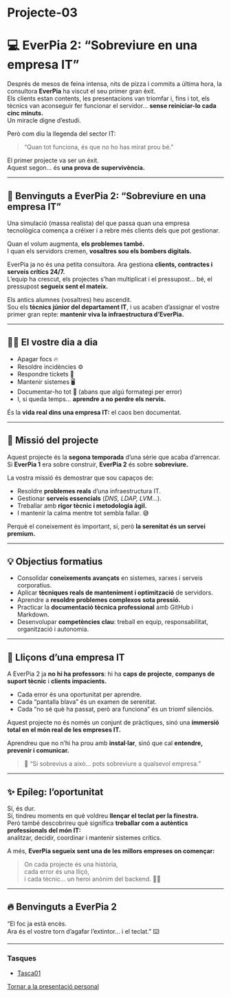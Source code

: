 # Projecte-03
# 💻 EverPia 2: “Sobreviure en una empresa IT”

Després de mesos de feina intensa, nits de pizza i commits a última hora, la consultora **EverPia** ha viscut el seu primer gran èxit.  
Els clients estan contents, les presentacions van triomfar i, fins i tot, els tècnics van aconseguir fer funcionar el servidor… **sense reiniciar-lo cada cinc minuts.**  
Un miracle digne d’estudi.

Però com diu la llegenda del sector IT:

> “Quan tot funciona, és que no ho has mirat prou bé.”

El primer projecte va ser un èxit.  
Aquest segon… és **una prova de supervivència.**

---

## 🏢 Benvinguts a EverPia 2: “Sobreviure en una empresa IT”

Una simulació (massa realista) del que passa quan una empresa tecnològica comença a créixer i a rebre més clients dels que pot gestionar.

Quan el volum augmenta, **els problemes també.**  
I quan els servidors cremen, **vosaltres sou els bombers digitals.**

EverPia ja no és una petita consultora. Ara gestiona **clients, contractes i serveis crítics 24/7.**  
L’equip ha crescut, els projectes s’han multiplicat i el pressupost… bé, el pressupost **segueix sent el mateix.**

Els antics alumnes (vosaltres) heu ascendit.  
Sou els **tècnics júnior del departament IT**, i us acaben d’assignar el vostre primer gran repte: **mantenir viva la infraestructura d’EverPia.**

---

## 🧑‍💻 El vostre dia a dia

- Apagar focs 🔥  
- Resoldre incidències ⚙️  
- Respondre tickets 📩  
- Mantenir sistemes 🖥️  
- Documentar-ho tot 📝 (abans que algú formategi per error)  
- I, si queda temps... **aprendre a no perdre els nervis.**

És la **vida real dins una empresa IT:** el caos ben documentat.

---

## 🎯 Missió del projecte

Aquest projecte és la **segona temporada** d’una sèrie que acaba d’arrencar.  
Si **EverPia 1** era sobre construir, **EverPia 2** és sobre **sobreviure.**

La vostra missió és demostrar que sou capaços de:

- Resoldre **problemes reals** d’una infraestructura IT.  
- Gestionar **serveis essencials** (*DNS, LDAP, LVM*...).  
- Treballar amb **rigor tècnic i metodologia àgil.**  
- I mantenir la calma mentre tot sembla fallar. 😅  

Perquè el coneixement és important, sí, però **la serenitat és un servei premium.**

---

## 💡 Objectius formatius

- Consolidar **coneixements avançats** en sistemes, xarxes i serveis corporatius.  
- Aplicar **tècniques reals de manteniment i optimització** de servidors.  
- Aprendre a **resoldre problemes complexos sota pressió.**  
- Practicar la **documentació tècnica professional** amb GitHub i Markdown.  
- Desenvolupar **competències clau**: treball en equip, responsabilitat, organització i autonomia.

---

## 🧠 Lliçons d’una empresa IT

A EverPia 2 ja **no hi ha professors**: hi ha **caps de projecte**, **companys de suport tècnic** i **clients impacients.**

- Cada error és una oportunitat per aprendre.  
- Cada “pantalla blava” és un examen de serenitat.  
- Cada “no sé què ha passat, però ara funciona” és un triomf silenciós.  

Aquest projecte no és només un conjunt de pràctiques, sinó una **immersió total en el món real de les empreses IT.**

Aprendreu que no n’hi ha prou amb **instal·lar**, sinó que cal **entendre, prevenir i comunicar.**

> 💬 “Si sobrevius a això... pots sobreviure a qualsevol empresa.”

---

## ✨ Epíleg: l’oportunitat

Sí, és dur.  
Sí, tindreu moments en què voldreu **llençar el teclat per la finestra.**  
Però també descobrireu què significa **treballar com a autèntics professionals del món IT:**  
analitzar, decidir, coordinar i mantenir sistemes crítics.

A més, **EverPia segueix sent una de les millors empreses on començar:**

> On cada projecte és una història,  
> cada error és una lliçó,  
> i cada tècnic… un heroi anònim del backend. 🦸‍♂️

---

## 🔥 Benvinguts a EverPia 2

“El foc ja està encès.  
Ara és el vostre torn d’agafar l’extintor… i el teclat.” ⌨️

---

### Tasques
- [Tasca01](Tasca01/README.md)

[Tornar a la presentació personal](https://github.com/ArnauDominguez)
